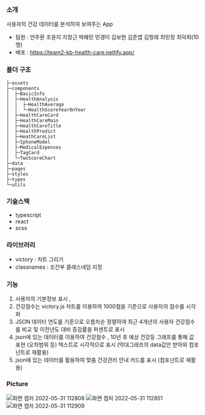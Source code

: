 ### 소개
사용자의 건강 데이터를 분석하여 보여주는 App
- 팀원 : 안주환 조윤지 지창근 박혜민 민경미 김보현 김준엽 김항래 최민정 최덕희(10명)
- 배포 : https://team2-kb-health-care.netlify.app/

### 폴더 구조   
````
├─assets   
├─components   
│  ├─BasicInfo   
│  ├─HealthAnalysis   
│  │  ├─HealthAverage   
│  │  └─HealthScoreYearOnYear   
│  ├─HealthCareCard   
│  ├─HealthCareMain   
│  ├─HealthCareTitle   
│  ├─HealthPredict   
│  ├─HeathCareList   
│  ├─IphoneModel   
│  ├─MedicalExpenses   
│  ├─TagCard   
│  └─TwoScoreChart   
├─data   
├─pages   
├─styles     
├─types   
└─utils   
````   

### 기술스택   
- typescript   
- react   
- scss   

### 라이브러리   
- victory : 차트 그리기
- classnames : 조건부 클래스네임 지정   


### 기능
1. 사용자의 기본정보 표시 , 
2. 건강점수는 victory.js 차트를 이용하여 1000점을 기준으로 사용자의 점수를 시각화
3. JSON 데이터 연도를 기준으로 오름차순 정렬하여 최근 4개년의 사용자 건강점수를 비교 및 이전년도 대비 증감률을 퍼센트로 표시 
4. json에 있는 데이터를 이용하여 건강점수 , 10년 후 예상 건강등 그래프를 통해 값 표현
   (오차범위 등) 텍스트로 시각적으로 표시
   (막대그래프의 data값만 받아와 컴포넌트로 재활용)
5. json에 있는 데이터를 활용하여 맞춤 건강관리 안내 카드를 표시
   (컴포넌트로 재활용)   

### Picture 
![화면 캡처 2022-05-31 112808](https://user-images.githubusercontent.com/88841429/171081317-dd5bd607-3723-4f94-a525-5959311bb28c.jpg)
![화면 캡처 2022-05-31 112851](https://user-images.githubusercontent.com/88841429/171081412-b91cf1a9-1876-423e-9f92-b3ccf95baeb2.jpg)
![화면 캡처 2022-05-31 112909](https://user-images.githubusercontent.com/88841429/171081448-700dbe33-9cc1-4af6-bf8f-974144b4c431.jpg)
